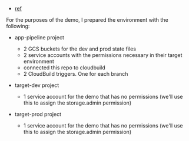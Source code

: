 - [ref](https://github.com/athlony2k/deployment-example)

For the purposes of the demo, I prepared the environment with the following:
- app-pipeline project
	- 2 GCS buckets for the dev and prod state files
	- 2 service accounts with the permissions necessary in their target environment
	- connected this repo to cloudbuild
	- 2 CloudBuild triggers. One for each branch

- target-dev project
	- 1 service account for the demo that has no permissions (we'll use this to assign the storage.admin permission)

- target-prod project
	- 1 service account for the demo that has no permissions (we'll use this to assign the storage.admin permission)
